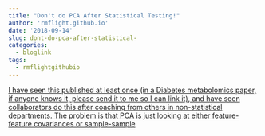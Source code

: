 ```yaml
---
title: "Don't do PCA After Statistical Testing!"
author: 'rmflight.github.io'
date: '2018-09-14'
slug: dont-do-pca-after-statistical-
categories:
  - bloglink
tags:
  - rmflightgithubio
---
```


[I have seen this published at least once (in a Diabetes metabolomics paper, if anyone knows it, please send it to me so I can link it), and have seen collaborators do this after coaching from others in non-statistical departments. The problem is that PCA is just looking at either feature-feature covariances or sample-sample<i class="fas fa-external-link-alt"></i>](http://rmflight.github.io/post/don-t-do-pca-after-statistical-testing/)

